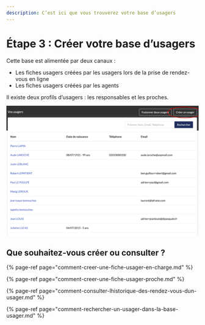 ```yaml
---
description: C’est ici que vous trouverez votre base d’usagers
---
```


# Étape 3 : Créer votre base d’usagers

Cette base est alimentée par deux canaux :

* Les fiches usagers créées par les usagers lors de la prise de rendez-vous en ligne
* Les fiches usagers créées par les agents

Il existe deux profils d’usagers : les responsables et les proches.

![](../../../.gitbook/assets/screenshot_2020-11-24_at_16.39.39.png)

## Que souhaitez-vous créer ou consulter ?

{% page-ref page="comment-creer-une-fiche-usager-en-charge.md" %}

{% page-ref page="comment-creer-une-fiche-usager-proche.md" %}

{% page-ref page="comment-consulter-lhistorique-des-rendez-vous-dun-usager.md" %}

{% page-ref page="comment-rechercher-un-usager-dans-la-base-usager.md" %}

### 


